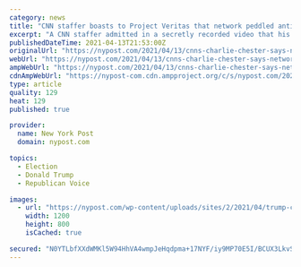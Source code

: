 ```yaml
---
category: news
title: "CNN staffer boasts to Project Veritas that network peddled anti-Trump ‘propaganda’"
excerpt: "A CNN staffer admitted in a secretly recorded video that his network produced “propaganda” to oust former President Donald Trump during the 2020 presidential election — and"
publishedDateTime: 2021-04-13T21:53:00Z
originalUrl: "https://nypost.com/2021/04/13/cnns-charlie-chester-says-network-peddled-anti-trump-propaganda/"
webUrl: "https://nypost.com/2021/04/13/cnns-charlie-chester-says-network-peddled-anti-trump-propaganda/"
ampWebUrl: "https://nypost.com/2021/04/13/cnns-charlie-chester-says-network-peddled-anti-trump-propaganda/amp/"
cdnAmpWebUrl: "https://nypost-com.cdn.ampproject.org/c/s/nypost.com/2021/04/13/cnns-charlie-chester-says-network-peddled-anti-trump-propaganda/amp/"
type: article
quality: 129
heat: 129
published: true

provider:
  name: New York Post
  domain: nypost.com

topics:
  - Election
  - Donald Trump
  - Republican Voice

images:
  - url: "https://nypost.com/wp-content/uploads/sites/2/2021/04/trump-cnn-project-veritas-60.jpg?quality=90&strip=all&w=1200"
    width: 1200
    height: 800
    isCached: true

secured: "N0YTLbfXXdWMKl5W94HhVA4wmpJeHqdpma+17NYF/iy9MP70E5I/BCUX3LkvSmaiEGHedzORc3szBD47lzBRfF6xzhfNJKiDjVbFmVthYk0PqlAe4CHjDKmrzrjSGR1LPXzCDbQqtPh2YwVcoESUsAuTdxww9ffJ7qG7nxRaQZIPGwk+cAUHhUsWUO9iYrJYiGpgLK1XJOtygi5cJbGpV16/q5cSV44aYxe4nJd7gnS+We0eTa6152HUw2TK0Hp29QBbIukn+grzE6xsk/W64QARqrfNUgfUxo2FSFSZynyQKr1DWHaHRTAKoMmaZLQ1UpRjTAvIOo5gKu/rOJoOBgXxgXCw6fK95yt7T1+nkBc=;+oXB2rd6LvsWzwJjuRNBuQ=="
---
```


